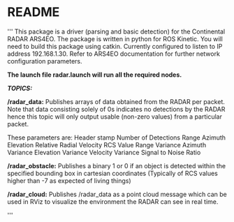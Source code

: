 # README #

'''
This package is a driver (parsing and basic detection) for the Continental RADAR ARS4EO.
The package is written in python for ROS Kinetic.
You will need to build this package using catkin.
Currently configured to listen to IP address 192.168.1.30.
Refer to ARS4EO documentation for further network configuration parameters.

**The launch file radar.launch will run all the required nodes.**

***TOPICS:***

**/radar_data:** Publishes arrays of data obtained from the RADAR per packet. Note that data consisting solely of 0s indicates no detections by the RADAR hence this topic will only output usable (non-zero values) from a particular packet. 

These parameters are:
Header stamp
Number of Detections
Range
Azimuth
Elevation
Relative Radial Velocity
RCS Value
Range Variance
Azimuth Variance
Elevation Variance
Velocity Variance
Signal to Noise Ratio

**/radar_obstacle:** Publishes a binary 1 or 0 if an object is detected within the specified bounding box in cartesian coordinates (Typically of RCS values higher than -7 as expected of living things)

**/radar_cloud:** Publishes /radar_data as a point cloud message which can be used in RViz to visualize the environment the RADAR can see in real time.

'''
